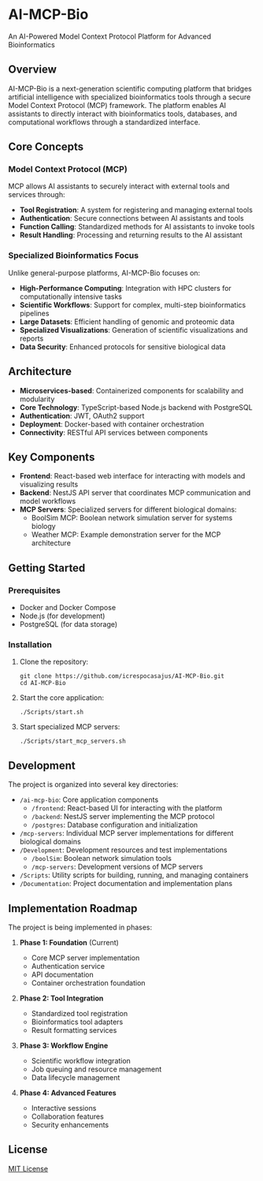 # AI-MCP-Bio

An AI-Powered Model Context Protocol Platform for Advanced Bioinformatics

## Overview

AI-MCP-Bio is a next-generation scientific computing platform that bridges artificial intelligence with specialized bioinformatics tools through a secure Model Context Protocol (MCP) framework. The platform enables AI assistants to directly interact with bioinformatics tools, databases, and computational workflows through a standardized interface.

## Core Concepts

### Model Context Protocol (MCP)

MCP allows AI assistants to securely interact with external tools and services through:

- **Tool Registration**: A system for registering and managing external tools
- **Authentication**: Secure connections between AI assistants and tools
- **Function Calling**: Standardized methods for AI assistants to invoke tools
- **Result Handling**: Processing and returning results to the AI assistant

### Specialized Bioinformatics Focus

Unlike general-purpose platforms, AI-MCP-Bio focuses on:

- **High-Performance Computing**: Integration with HPC clusters for computationally intensive tasks
- **Scientific Workflows**: Support for complex, multi-step bioinformatics pipelines
- **Large Datasets**: Efficient handling of genomic and proteomic data
- **Specialized Visualizations**: Generation of scientific visualizations and reports
- **Data Security**: Enhanced protocols for sensitive biological data

## Architecture

- **Microservices-based**: Containerized components for scalability and modularity
- **Core Technology**: TypeScript-based Node.js backend with PostgreSQL
- **Authentication**: JWT, OAuth2 support
- **Deployment**: Docker-based with container orchestration
- **Connectivity**: RESTful API services between components

## Key Components

- **Frontend**: React-based web interface for interacting with models and visualizing results
- **Backend**: NestJS API server that coordinates MCP communication and model workflows
- **MCP Servers**: Specialized servers for different biological domains:
  - BoolSim MCP: Boolean network simulation server for systems biology
  - Weather MCP: Example demonstration server for the MCP architecture

## Getting Started

### Prerequisites

- Docker and Docker Compose
- Node.js (for development)
- PostgreSQL (for data storage)

### Installation

1. Clone the repository:
   ```
   git clone https://github.com/icrespocasajus/AI-MCP-Bio.git
   cd AI-MCP-Bio
   ```

2. Start the core application:
   ```
   ./Scripts/start.sh
   ```

3. Start specialized MCP servers:
   ```
   ./Scripts/start_mcp_servers.sh
   ```

## Development

The project is organized into several key directories:

- `/ai-mcp-bio`: Core application components
  - `/frontend`: React-based UI for interacting with the platform
  - `/backend`: NestJS server implementing the MCP protocol
  - `/postgres`: Database configuration and initialization
- `/mcp-servers`: Individual MCP server implementations for different biological domains
- `/Development`: Development resources and test implementations
  - `/boolSim`: Boolean network simulation tools
  - `/mcp-servers`: Development versions of MCP servers
- `/Scripts`: Utility scripts for building, running, and managing containers
- `/Documentation`: Project documentation and implementation plans

## Implementation Roadmap

The project is being implemented in phases:

1. **Phase 1: Foundation** (Current)
   - Core MCP server implementation
   - Authentication service
   - API documentation
   - Container orchestration foundation

2. **Phase 2: Tool Integration**
   - Standardized tool registration
   - Bioinformatics tool adapters
   - Result formatting services

3. **Phase 3: Workflow Engine**
   - Scientific workflow integration
   - Job queuing and resource management
   - Data lifecycle management

4. **Phase 4: Advanced Features**
   - Interactive sessions
   - Collaboration features
   - Security enhancements

## License

[MIT License](LICENSE)
